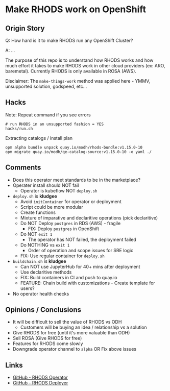 # Make RHODS work on OpenShift

## Origin Story
Q: How hard is it to make RHODS run any OpenShift Cluster?

A: ...

The purpose of this repo is to understand how RHODS works and how much effort it takes to make RHODS work in other cloud providers (ex: ARO, baremetal). Currently RHODS is only available in ROSA (AWS).

Disclaimer: The `make-things-work` method was applied here - YMMV, unsupported solution, godspeed, etc...

## Hacks

Note: Repeat command if you see errors
```
# run RHODS in an unsupported fashion = YES
hacks/run.sh
```

Extracting catalogs / install plan
```
opm alpha bundle unpack quay.io/modh/rhods-bundle:v1.15.0-10
opm migrate quay.io/modh/qe-catalog-source:v1.15.0-10 -o yaml ./
```

## Comments
- Does this operator meet standards to be in the marketplace?
- Operater install should NOT fail
  - Operator is kubeflow NOT `deploy.sh`
- `deploy.sh` is **kludgee**
  - Avoid `initContainer` for operator or deployment
  - Script could be more modular
  - Create functions
  - Mixture of imparative and declaritive operations (pick declaritive)
  - Do NOT Deploy `postgres` in RDS (AWS) - fragile
    - FIX: Deploy `postgres` in OpenShift
  - Do NOT `exit 1`
    - The operator has NOT failed, the deployment failed
  - Do NOTHING vs `exit 1`
    - Order of operation and scope issues for SRE logic
  - FIX: Use regular container for `deploy.sh`
- `buildchain.sh` is **kludgee**
  - Can NOT use JupyterHub for 40+ mins after deployment
  - Use declaritive methods
  - FIX: Build containers in CI and push to quay.io
  - FEATURE: Chain build with customizations - Create template for users?
- No operator health checks

## Opinions / Conclusions
- It will be difficult to sell the value of RHODS vs ODH
  - Customers will be buying an idea / relationship vs a solution
- Give RHODS for free (until it's more valuable than ODH)
- Sell ROSA (Give RHODS for free)
- Features for RHODS come slowly
- Downgrade operator channel to `alpha` OR Fix above issues

 
## Links
- [GitHub - RHODS Operator](https://github.com/red-hat-data-services/opendatahub-operator)
- [GitHub - RHODS Deployer](https://github.com/red-hat-data-services/odh-deployer)